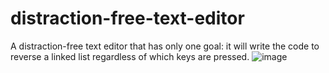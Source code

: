 # distraction-free-text-editor
A distraction-free text editor that has only one goal: it will write the code to reverse a linked list regardless of which keys are pressed.
![image](https://user-images.githubusercontent.com/110571259/187368486-15866f27-1c94-429a-a655-46807491bfa2.png)
